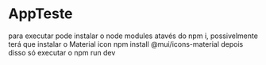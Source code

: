 # AppTeste
para executar pode instalar o node modules atavés do npm i, 
possivelmente terá que instalar o Material icon npm install @mui/icons-material depois disso 
só executar o npm run dev 
